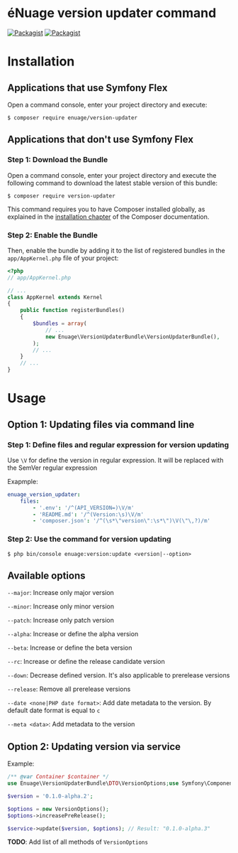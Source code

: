 éNuage version updater command
=======================

[![Packagist](https://img.shields.io/packagist/v/enuage/version-updater.svg)](https://packagist.org/packages/enuage/version-updater)
[![Packagist](https://img.shields.io/packagist/l/enuage/version-updater.svg)](https://packagist.org/packages/enuage/version-updater)

Installation
============

Applications that use Symfony Flex
----------------------------------

Open a command console, enter your project directory and execute:

```console
$ composer require enuage/version-updater
```

Applications that don't use Symfony Flex
----------------------------------------

### Step 1: Download the Bundle

Open a command console, enter your project directory and execute the
following command to download the latest stable version of this bundle:

```console
$ composer require version-updater
```

This command requires you to have Composer installed globally, as explained
in the [installation chapter](https://getcomposer.org/doc/00-intro.md)
of the Composer documentation.

### Step 2: Enable the Bundle

Then, enable the bundle by adding it to the list of registered bundles
in the `app/AppKernel.php` file of your project:

```php
<?php
// app/AppKernel.php

// ...
class AppKernel extends Kernel
{
    public function registerBundles()
    {
        $bundles = array(
            // ...
            new Enuage\VersionUpdaterBundle\VersionUpdaterBundle(),
        );
        // ...
    }
    // ...
}
```

Usage
=====

## Option 1: Updating files via command line

### Step 1: Define files and regular expression for version updating

Use `\V` for define the version in regular expression. It will be replaced with the SemVer regular expression

Exapmple:

```yml
enuage_version_updater:
    files:
        - '.env': '/^(API_VERSION=)\V/m'
        - 'README.md': '/^(Version:\s)\V/m'
        - 'composer.json': '/^(\s*\"version\":\s*\")\V(\"\,?)/m'
```

### Step 2: Use the command for version updating

```
$ php bin/console enuage:version:update <version|--option>
```

Available options
-----------------

`--major`: Increase only major version

`--minor`: Increase only minor version

`--patch`: Increase only patch version

`--alpha`: Increase or define the alpha version

`--beta`: Increase or define the beta version

`--rc`: Increase or define the release candidate version

`--down`: Decrease defined version. It's also applicable to prerelease versions

`--release`: Remove all prerelease versions

`--date <none|PHP date format>`: Add date metadata to the version. By default date format is equal to `c`

`--meta <data>`: Add metadata to the version

## Option 2: Updating version via service

Example:

```php
/** @var Container $container */
use Enuage\VersionUpdaterBundle\DTO\VersionOptions;use Symfony\Component\DependencyInjection\Container;$service = $container->get('enuage.version.service');

$version = '0.1.0-alpha.2';

$options = new VersionOptions();
$options->increasePreRelease();

$service->update($version, $options); // Result: "0.1.0-alpha.3"
```

**TODO**: Add list of all methods of `VersionOptions`
